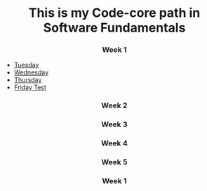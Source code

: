 # **<center>This is my Code-core path in Software Fundamentals</center>**

### **<center> Week 1</center>**

- [Tuesday](Week1.md/Tuesday.md)
- [Wednesday](Week1.md/Wednesday)
- [Thursday](Week1.md/Thursday.md)
- [Friday Test](Week1.md/Friday.md)


### **<center> Week 2</center>**



### **<center> Week 3</center>**


### **<center> Week 4</center>**


### **<center> Week 5</center>**


### **<center> Week 1</center>**
